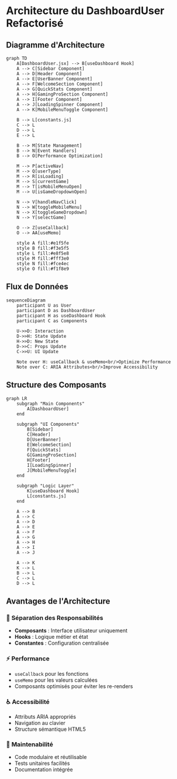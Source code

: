 # Architecture du DashboardUser Refactorisé

## Diagramme d'Architecture

```mermaid
graph TD
    A[DashboardUser.jsx] --> B[useDashboard Hook]
    A --> C[Sidebar Component]
    A --> D[Header Component]
    A --> E[UserBanner Component]
    A --> F[WelcomeSection Component]
    A --> G[QuickStats Component]
    A --> H[GamingProSection Component]
    A --> I[Footer Component]
    A --> J[LoadingSpinner Component]
    A --> K[MobileMenuToggle Component]
    
    B --> L[constants.js]
    C --> L
    D --> L
    E --> L
    
    B --> M[State Management]
    B --> N[Event Handlers]
    B --> O[Performance Optimization]
    
    M --> P[activeNav]
    M --> Q[userType]
    M --> R[isLoading]
    M --> S[currentGame]
    M --> T[isMobileMenuOpen]
    M --> U[isGameDropdownOpen]
    
    N --> V[handleNavClick]
    N --> W[toggleMobileMenu]
    N --> X[toggleGameDropdown]
    N --> Y[selectGame]
    
    O --> Z[useCallback]
    O --> AA[useMemo]
    
    style A fill:#e1f5fe
    style B fill:#f3e5f5
    style L fill:#e8f5e8
    style M fill:#fff3e0
    style N fill:#fce4ec
    style O fill:#f1f8e9
```

## Flux de Données

```mermaid
sequenceDiagram
    participant U as User
    participant D as DashboardUser
    participant H as useDashboard Hook
    participant C as Components
    
    U->>D: Interaction
    D->>H: State Update
    H->>D: New State
    D->>C: Props Update
    C->>U: UI Update
    
    Note over H: useCallback & useMemo<br/>Optimize Performance
    Note over C: ARIA Attributes<br/>Improve Accessibility
```

## Structure des Composants

```mermaid
graph LR
    subgraph "Main Components"
        A[DashboardUser]
    end
    
    subgraph "UI Components"
        B[Sidebar]
        C[Header]
        D[UserBanner]
        E[WelcomeSection]
        F[QuickStats]
        G[GamingProSection]
        H[Footer]
        I[LoadingSpinner]
        J[MobileMenuToggle]
    end
    
    subgraph "Logic Layer"
        K[useDashboard Hook]
        L[constants.js]
    end
    
    A --> B
    A --> C
    A --> D
    A --> E
    A --> F
    A --> G
    A --> H
    A --> I
    A --> J
    
    A --> K
    K --> L
    B --> L
    C --> L
    D --> L
```

## Avantages de l'Architecture

### 🎯 **Séparation des Responsabilités**
- **Composants** : Interface utilisateur uniquement
- **Hooks** : Logique métier et état
- **Constantes** : Configuration centralisée

### ⚡ **Performance**
- `useCallback` pour les fonctions
- `useMemo` pour les valeurs calculées
- Composants optimisés pour éviter les re-renders

### ♿ **Accessibilité**
- Attributs ARIA appropriés
- Navigation au clavier
- Structure sémantique HTML5

### 🔧 **Maintenabilité**
- Code modulaire et réutilisable
- Tests unitaires facilités
- Documentation intégrée
